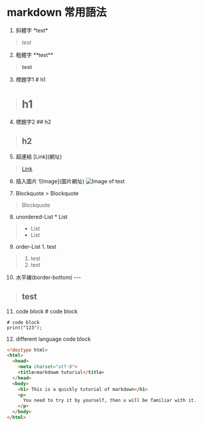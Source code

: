 # markdown 常用語法

1. 斜體字 \*test\*
> *test*

2. 粗體字 \*\*test\*\*
> **test**

3. 標題字1 \# h1
> # h1

4. 標題字2 \#\# h2
> ## h2

5. 超連結 \[Link\](網址)
> [Link](http://www.google.com.tw)

6. 插入圖片 !\[Image\](圖片網址)
![Image of test](https://github.com/Adam9877/nodejs-express-practice/tree/master/images/swagger.gif)

7. Blockquote \> Blockquote
> Blockquote

8. unordered-List \* List
> * List
> * List

9. order-List 1. test
> 1. test
> 2. test

10. 水平線(border-bottom) ---
> test
> ---

11. code block \# code block
```
# code block
print("123");
```
12. different language code block 
```html
<!doctype html>
<html>  
  <head>
    <meta charset="utf-8">
    <title>markdowm tutorial</title>
  </head>
  <body>
    <h1> This is a quickly tutorial of markdown</h1>
    <p>
      You need to try it by yourself, then u will be familiar with it.
    </p>
  </body>
</html>
